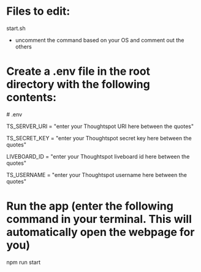 # Files to edit:

start.sh

- uncomment the command based on your OS and comment out the others

# Create a .env file in the root directory with the following contents:

\# .env

TS_SERVER_URI = "enter your Thoughtspot URI here between the quotes"

TS_SECRET_KEY = "enter your Thoughtspot secret key here between the quotes"

LIVEBOARD_ID = "enter your Thoughtspot liveboard id here between the quotes"

TS_USERNAME = "enter your Thoughtspot username here between the quotes"

# Run the app (enter the following command in your terminal. This will automatically open the webpage for you)

npm run start
